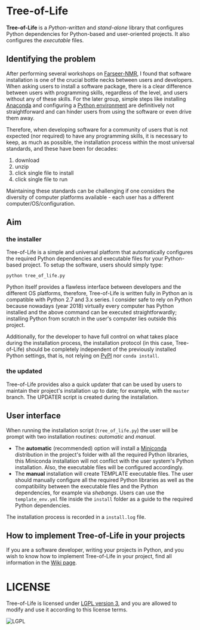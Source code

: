 # Tree-of-Life

**Tree-of-Life** is a _Python-written_ and _stand-alone_ library that configures Python dependencies for Python-based and user-oriented projects. It also configures the _executable_ files.

## Identifying the problem

After performing several workshops on [Farseer-NMR](https://github.com/Farseer-NMR/FarSeer-NMR), I found that software installation is one of the crucial bottle necks between users and developers. When asking users to install a software package, there is a clear difference between users with programming skills, regardless of the level, and users without any of these skills. For the later group, simple steps like installing [Anaconda](https://www.anaconda.com/) and configuring a [Python environment](https://conda.io/docs/user-guide/tasks/manage-environments.html) are definitively not straightforward and can hinder users from using the software or even drive them away.

Therefore, when developing software for a community of users that is not expected (nor required) to have any programming skills, it is necessary to keep, as much as possible, the installation process within the most universal standards, and these have been for decades:

1. download
1. unzip
1. click single file to install
1. click single file to run

Maintaining these standards can be challenging if one considers the diversity of computer platforms available - each user has a different computer/OS/configuration.

## Aim

### the installer

Tree-of-Life is a simple and universal platform that automatically configures the required Python dependencies and executable files for your Python-based project. To setup the software, users should simply type:

```
python tree_of_life.py
```

Python itself provides a flawless interface between developers and the different OS platforms, therefore, Tree-of-Life is written fully in Python an is compatible with Python 2.7 and 3.x series. I consider safe to rely on Python because nowadays (year 2018) virtually every computer has Python installed and the above command can be executed straightforwardly; installing Python from scratch in the user's computer lies outside this project.

Additionally, for the developer to have full control on what takes place during the installation process, the installation protocol (in this case, Tree-of-Life) should be completely independent of the previously installed Python settings, that is, not relying on [PyPI](https://pypi.org/) nor `conda install`.

### the updated

Tree-of-Life provides also a quick updater that can be used by users to maintain their project's installation up to date; for example, with the `master` branch. The UPDATER script is created during the installation.

## User interface

When running the installation script (`tree_of_life.py`) the user will be prompt with two installation routines: _automatic_ and _manual_. 
 
- The **automatic** (recommended) option will install a [Miniconda](https://conda.io/miniconda.html) distribution in the project's folder with all the required Python libraries, this Miniconda installation will not conflict with the user system's Python installation. Also, the executable files will be configured accordingly.
- The **manual** installation will create TEMPLATE executable files. The user should manually configure all the required Python libraries as well as the compatibility between the executable files and the Python dependencies, for example via _shebangs_. Users can use the `template_env.yml` file inside the `install` folder as a guide to the required Python dependencies.

The installation process is recorded in a `install.log` file.

## How to implement Tree-of-Life in your projects

If you are a software developer, writing your projects in Python, and you wish to know how to implement Tree-of-Life in your project, find all information in the [Wiki page](https://github.com/joaomcteixeira/Tree-of-Life/wiki).

# LICENSE

Tree-of-Life is licensed under [LGPL version 3](https://github.com/joaomcteixeira/Tree-of-Life/blob/master/LICENSE), and you are allowed to modify and use it according to this license terms.

![LGPL](https://www.gnu.org/graphics/lgplv3-with-text-154x68.png)
